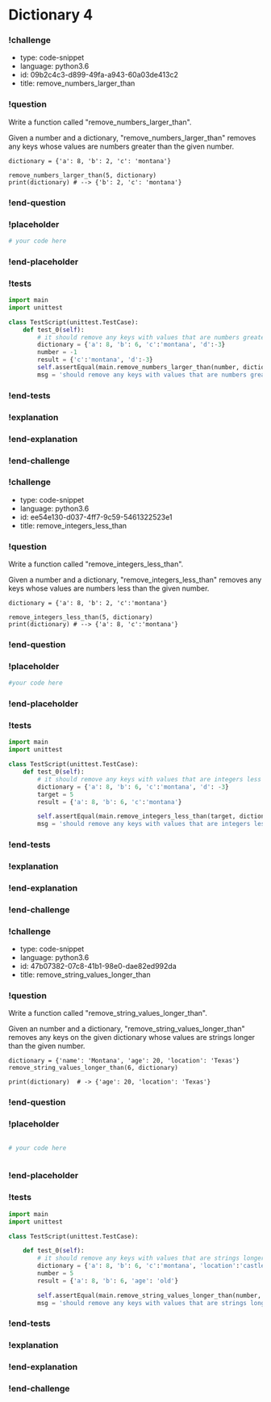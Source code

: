 # Dictionary 4

### !challenge

* type: code-snippet
* language: python3.6
* id: 09b2c4c3-d899-49fa-a943-60a03de413c2
* title: remove_numbers_larger_than

### !question

Write a function called "remove_numbers_larger_than".

Given a number and a dictionary, "remove_numbers_larger_than" removes any keys whose values are numbers greater than the given number.

```
dictionary = {'a': 8, 'b': 2, 'c': 'montana'}

remove_numbers_larger_than(5, dictionary)
print(dictionary) # --> {'b': 2, 'c': 'montana'}
```

### !end-question

### !placeholder

```python
# your code here

```

### !end-placeholder

### !tests

```python
import main
import unittest

class TestScript(unittest.TestCase):
    def test_0(self):
        # it should remove any keys with values that are numbers greater than the given number
        dictionary = {'a': 8, 'b': 6, 'c':'montana', 'd':-3}
        number = -1
        result = {'c':'montana', 'd':-3}
        self.assertEqual(main.remove_numbers_larger_than(number, dictionary), result,
        msg = 'should remove any keys with values that are numbers greater than num')
```

### !end-tests

### !explanation

### !end-explanation

### !end-challenge

### !challenge

* type: code-snippet
* language: python3.6
* id: ee54e130-d037-4ff7-9c59-5461322523e1
* title: remove_integers_less_than

### !question

Write a function called "remove_integers_less_than".

Given a number and a dictionary, "remove_integers_less_than" removes any keys whose values are numbers less than the given number.

```
dictionary = {'a': 8, 'b': 2, 'c':'montana'}

remove_integers_less_than(5, dictionary)
print(dictionary) # --> {'a': 8, 'c':'montana'}
```

### !end-question

### !placeholder

```python
#your code here

```

### !end-placeholder

### !tests

```python
import main
import unittest

class TestScript(unittest.TestCase):
    def test_0(self):
        # it should remove any keys with values that are integers less than target
        dictionary = {'a': 8, 'b': 6, 'c':'montana', 'd': -3}
        target = 5
        result = {'a': 8, 'b': 6, 'c':'montana'}

        self.assertEqual(main.remove_integers_less_than(target, dictionary), result,
        msg = 'should remove any keys with values that are integers less than target')

```

### !end-tests

### !explanation

### !end-explanation

### !end-challenge

### !challenge

* type: code-snippet
* language: python3.6
* id: 47b07382-07c8-41b1-98e0-dae82ed992da
* title: remove_string_values_longer_than

### !question

Write a function called "remove_string_values_longer_than".

Given an number and a dictionary, "remove_string_values_longer_than" removes any keys on the given dictionary whose values are strings longer than the given number.

```
dictionary = {'name': 'Montana', 'age': 20, 'location': 'Texas'}
remove_string_values_longer_than(6, dictionary)

print(dictionary)  # -> {'age': 20, 'location': 'Texas'}
```

### !end-question

### !placeholder

```python

# your code here



```

### !end-placeholder

### !tests

```python
import main
import unittest

class TestScript(unittest.TestCase):

    def test_0(self):
        # it should remove any keys with values that are strings longer than num
        dictionary = {'a': 8, 'b': 6, 'c':'montana', 'location':'castle', 'age': 'old'}
        number = 5
        result = {'a': 8, 'b': 6, 'age': 'old'}

        self.assertEqual(main.remove_string_values_longer_than(number, dictionary), result,
        msg = 'should remove any keys with values that are strings longer than num')

```

### !end-tests

### !explanation

### !end-explanation

### !end-challenge
